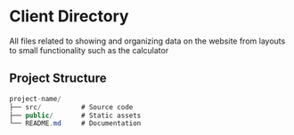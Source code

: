 # Client Directory

All files related to showing and organizing data on the website from layouts to small functionality such as the calculator

## Project Structure

```csharp
project-name/
├── src/          # Source code
├── public/       # Static assets
└── README.md     # Documentation
```
